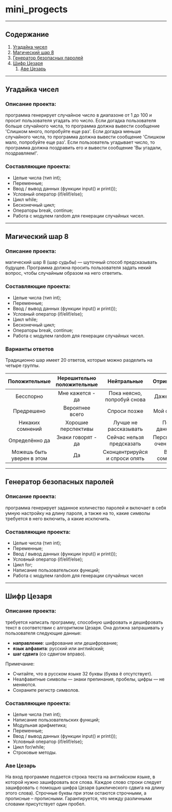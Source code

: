 # mini_progects
----
## Содержание
1. [Угадайка чисел](#Угадайка-чисел)
2. [Магический шар 8](#Магический-шар-8)
3. [Генератор безопасных паролей](#Генератор-безопасных-паролей)
4. [Шифр Цезаря](#Шифр-Цезаря)
    1. [Аве Цезарь](#Аве-Цезарь)
----
## Угадайка чисел
### Описание проекта: 
программа генерирует случайное число в диапазоне от 1 до 100 и просит пользователя угадать это число.
Если догадка пользователя больше случайного числа, то программа должна вывести сообщение 'Слишком много, попробуйте еще раз'.
Если догадка меньше случайного числа, то программа должна вывести сообщение 'Слишком мало, попробуйте еще раз'.
Если пользователь угадывает число, то программа должна поздравить его и вывести сообщение 'Вы угадали, поздравляем!'.

### Составляющие проекта: 
* Целые числа (тип int);
* Переменные;
* Ввод / вывод данных (функции input() и print());
* Условный оператор (if/elif/else);
* Цикл while;
* Бесконечный цикл;
* Операторы break, continue;
* Работа с модулем random для генерации случайных чисел.
----
## Магический шар 8
### Описание проекта: 
магический шар 8 (шар судьбы) — шуточный способ предсказывать будущее. 
Программа должна просить пользователя задать некий вопрос, чтобы случайным образом на него ответить.

### Составляющие проекта:
* Целые числа (тип int);
* Переменные;
* Ввод / вывод данных (функции input() и print());
* Условный оператор (if/elif/else);
* Цикл while;
* Бесконечный цикл;
* Операторы break, continue;
* Работа с модулем random для генерации случайных чисел.

### Варианты ответов
Традиционно шар имеет 20 ответов, которые можно разделить на четыре группы.

| Положительные	|Нерешительно положительные|	Нейтральные	|Отрицательные |
|:-------:|:-----------:|:----------:|:-----------:|
|Бесспорно| Мне кажется - да |	Пока неясно, попробуй снова|	Даже не думай|
|Предрешено|	Вероятнее всего|	Спроси позже|	Мой ответ - нет|
|Никаких сомнений|	Хорошие перспективы|	Лучше не рассказывать|	По моим данным - нет|
|Определённо да|	Знаки говорят - да|	Сейчас нельзя предсказать|	Перспективы не очень хорошие|
|Можешь быть уверен в этом|	Да	|Сконцентрируйся и спроси опять|	Весьма сомнительно|
----
## Генератор безопасных паролей
### Описание проекта: 
программа генерирует заданное количество паролей и включает в себя умную настройку на длину пароля, а также на то, какие символы требуется в него включить, а какие исключить.

### Составляющие проекта:
* Целые числа (тип int);
* Переменные;
* Ввод / вывод данных (функции input() и print());
* Условный оператор (if/elif/else);
* Цикл for;
* Написание пользовательских функций;
* Работа с модулем random для генерации случайных чисел
----
## Шифр Цезаря
### Описание проекта: 
требуется написать программу, способную шифровать и дешифровать текст в соответствии с алгоритмом Цезаря. Она должна запрашивать у пользователя следующие данные:

* **направление**: шифрование или дешифрование;
* **язык алфавита**: русский или английский;
* **шаг сдвига** (со сдвигом вправо).

Примечание:
* Считайте, что в русском языке 32 буквы (буква ё отсутствует).
* Неалфавитные символы — знаки препинания, пробелы, цифры — не меняются.
* Сохраните регистр символов. 

### Составляющие проекта:
* Целые числа (тип int);
* Написание пользовательских функций;
* Модульная арифметика;
* Переменные;
* Ввод / вывод данных (функции input() и print());
* Условный оператор (if/elif/else);
* Цикл for/while;
* Строковые методы.
### Аве Цезарь
На вход программе подается строка текста на английском языке, в которой нужно зашифровать все слова.
Каждое слово строки следует зашифровать с помощью шифра Цезаря (циклического сдвига на длину этого слова).
Строчные буквы при этом остаются строчными, а прописные – прописными. 
Гарантируется, что между различными словами присутствует один пробел.

